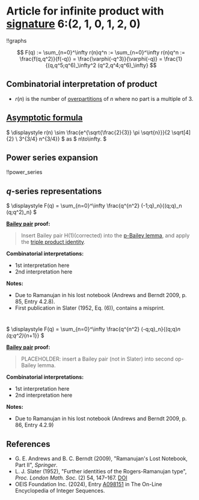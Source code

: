 # Article for infinite product with [signature](../product_signature.html) 6:(2, 1, 0, 1, 2, 0)

!!graphs

$$ F(q) := \sum_{n=0}^\infty r(n)q^n := \sum_{n=0}^\infty r(n)q^n := \frac{f(q,q^2)}{f(-q)} = \frac{\varphi(-q^3)}{\varphi(-q)} = \frac{1}{(q,q^5;q^6)_\infty^2 (q^2,q^4;q^6)_\infty} $$

## Combinatorial interpretation of product

- $r(n)$ is the number of [overpartitions](../partitions.html#overpartitions) of $n$ where no part is a multiple of 3.

## [Asymptotic formula](../asymptotics.html)

$ \displaystyle r(n) \sim \frac{e^{\sqrt{\frac{2}{3}} \pi  \sqrt{n}}}{2 \sqrt[4]{2} \  3^{3/4} n^{3/4}} $ as $ n\to\infty. $

## Power series expansion

!!power_series

## $q$-series representations

$ \displaystyle F(q) = \sum_{n=0}^\infty \frac{q^{n^2} (-1;q)_n}{(q;q)_n (q;q^2)_n} $

**[Bailey pair](../Bailey_pairs.html) proof:**
> Insert Bailey pair H(1)(corrected) into the [p-Bailey lemma](../Bailey_pairs.html#p_Bailey_lemma), and apply the [triple product identity](../q-series.html#triple_product).

**Combinatorial interpretations:**
- 1st interpretation here
- 2nd interpretation here
    
**Notes:**
- Due to Ramanujan in his lost notebook (Andrews and Berndt 2009, p. 85, Entry 4.2.8).
- First publication in Slater (1952, Eq. (6)), contains a misprint.

#

$ \displaystyle F(q) = \sum_{n=0}^\infty \frac{q^{n^2} (-q;q)_n}{(q;q)_n (q;q^2)_{n+1}} $

**[Bailey pair](../Bailey_pairs.html) proof:**
> PLACEHOLDER: insert a Bailey pair (not in Slater) into second op-Bailey lemma.

**Combinatorial interpretations:**
- 1st interpretation here
- 2nd interpretation here
    
**Notes:**
- Due to Ramanujan in his lost notebook (Andrews and Berndt 2009, p. 86, Entry 4.2.9)
    
## References
- G. E. Andrews and B. C. Berndt (2009), "Ramanujan's Lost Notebook, Part II", *Springer*.
- L. J. Slater (1952), "Further identities of the Rogers-Ramanujan type", *Proc. London Math. Soc.* (2) 54, 147–167. [DOI](https://doi.org/10.1112/plms/s2-54.2.147)
- OEIS Foundation Inc. (2024), Entry [A098151](https://oeis.org/A098151) in The On-Line Encyclopedia of Integer Sequences.
